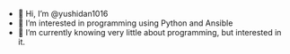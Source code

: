 - 👋 Hi, I’m @yushidan1016
- 👀 I’m interested in programming using Python and Ansible
- 🌱 I’m currently knowing very little about programming, but interested in it.


<!---
yushidan1016/yushidan1016 is a ✨ special ✨ repository because its `README.md` (this file) appears on your GitHub profile.
You can click the Preview link to take a look at your changes.
--->

